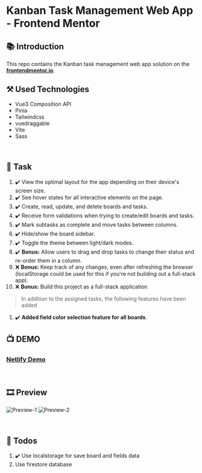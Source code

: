 # **Kanban Task Management Web App - Frontend Mentor**


## :books: **Introduction** 


This repo contains the Kanban task management web app solution on the **[frontendmentor.io](https://www.frontendmentor.io/challenges/kanban-task-management-web-app-wgQLt-HlbB "Frontend Mentor")**.


## :hammer_and_pick: **Used Technologies** 
- Vue3 Composition API
- Pinia
- Tailwindcss
- vuedraggable
- Vite
- Sass
<br>

## :briefcase: **Task**


1. :heavy_check_mark: View the optimal layout for the app depending on their device's screen size.
2. :heavy_check_mark: See hover states for all interactive elements on the page.
3. :heavy_check_mark: Create, read, update, and delete boards and tasks.
4. :heavy_check_mark: Receive form validations when trying to create/edit boards and tasks.
5. :heavy_check_mark: Mark subtasks as complete and move tasks between columns.
6. :heavy_check_mark: Hide/show the board sidebar.
7. :heavy_check_mark: Toggle the theme between light/dark modes.
8. :heavy_check_mark: **Bonus:** Allow users to drag and drop tasks to change their status and re-order them in a column.
9. :x: **Bonus:** Keep track of any changes, even after refreshing the browser (localStorage could be used for this if you're not building out a full-stack app).
10. :x: **Bonus:** Build this project as a full-stack application

> In addition to the assigned tasks, the following features have been added 

1. :heavy_check_mark: **Added field color selection feature for all boards**.


## :tv: **DEMO**

### [Netlify Demo](https://kanban-task-management-vue.netlify.app/)

<br>

## :film_strip: **Preview**

![Preview-1](/src/assets/gifs/preview1.gif "Gif-1")
![Preview-2](/src/assets/gifs/preview2.gif "Gif-2")

<br>

## :memo: **Todos**

1. :heavy_check_mark: Use localstorage for save board and fields data
2.  Use firestore database
